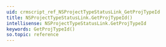 ```yaml
---
uid: crmscript_ref_NSProjectTypeStatusLink_GetProjTypeId
title: NSProjectTypeStatusLink.GetProjTypeId()
intellisense: NSProjectTypeStatusLink.GetProjTypeId
keywords: GetProjTypeId()
so.topic: reference
---
```






